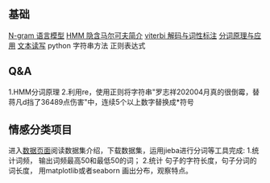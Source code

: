 ## 基础
[N-gram 语言模型](https://zhuanlan.zhihu.com/p/32829048)
[HMM 隐含马尔可夫简介](https://zhuanlan.zhihu.com/p/224770895)
[viterbi 解码与词性标注](https://zhuanlan.zhihu.com/p/28274845)
[分词原理与应用](https://zhuanlan.zhihu.com/p/66904318)
[文本读写](https://zhuanlan.zhihu.com/p/78330811)
python 字符串方法[]()
正则表达式

## Q&A
1.HMM分词原理
2.利用re，使用正则将字符串"罗志祥202004月真的很倒霉，替蒋凡d挡了36489点伤害"中，连续5个以上数字替换成*符号

## 情感分类项目
进入[数据页面](https://github.com/wolfkin-hth/novels/tree/master)阅读数据集介绍，下载数据集，运用jieba进行分词等工具完成:
1.统计词频， 输出词频最高50和最低50的词；
2.统计 句子的字符长度，句子分词的词长度， 用matplotlib或者seaborn 画出分布，观察特点。